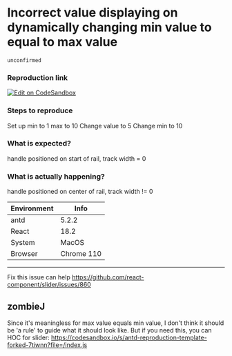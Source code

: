 # Incorrect value displaying on dynamically changing min value to equal to max value

`unconfirmed`

### Reproduction link

[![Edit on CodeSandbox](https://codesandbox.io/static/img/play-codesandbox.svg)](https://codesandbox.io/s/antd-reproduction-template-forked-opsf4x)

### Steps to reproduce

Set up min to 1 max to 10
Change value to 5
Change min to 10

### What is expected?

handle positioned on start of rail, track width = 0

### What is actually happening?

handle positioned on center of rail, track width != 0

| Environment | Info       |
| ----------- | ---------- |
| antd        | 5.2.2      |
| React       | 18.2       |
| System      | MacOS      |
| Browser     | Chrome 110 |

---

Fix this issue can help https://github.com/react-component/slider/issues/860

<!-- generated by ant-design-issue-helper. DO NOT REMOVE -->

## zombieJ

Since it's meaningless for max value equals min value, I don't think it should be 'a rule' to guide what it should look like. But if you need this, you can HOC for slider:
https://codesandbox.io/s/antd-reproduction-template-forked-7tiwnn?file=/index.js
